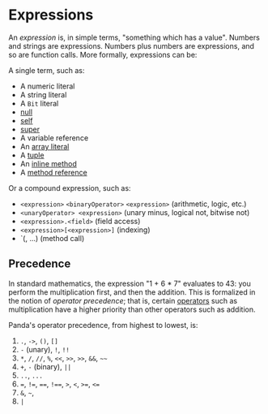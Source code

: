 Expressions
===========

An *expression* is, in simple terms, "something which has a value". Numbers and strings are
expressions. Numbers plus numbers are expressions, and so are function calls. More formally,
expressions can be:

A single term, such as:

* A numeric literal
* A string literal
* A `Bit` literal
* [null](null.html)
* [self](self.html)
* [super](super.html)
* A variable reference
* An [array literal](arrays.html#simple)
* A [tuple](tuples.html#simple)
* An [inline method](inlineMethods.html)
* A [method reference](methodReferences.html)

Or a compound expression, such as:

* `<expression>` `<binaryOperator>` `<expression>` (arithmetic, logic, etc.)
* `<unaryOperator> <expression>` (unary minus, logical not, bitwise not)
* `<expression>.<field>` (field access)
* `<expression>[<expression>]` (indexing)
* `<expression>(<expression>, <expression>...) (method call)

<a name="precedence"></a>
Precedence
----------

In standard mathematics, the expression "1 + 6 * 7" evaluates to 43: you perform the multiplication
first, and then the addition. This is formalized in the notion of *operator precedence*; that is,
certain [operators](operators.html) such as multiplication have a higher priority than other
operators such as addition.

Panda's operator precedence, from highest to lowest, is:

1. `.`, `->`, `()`, `[]`
2. `-` (unary), `!`, `!!`
3. `*`, `/`, `//`, `%`, `<<`, `>>`, `>>`, `&&`, `~~`
4. `+`, `-` (binary), `||`
5. `..`, `...`
6. `=`, `!=`, `==`, `!==`, `>`, `<`, `>=`, `<=`
7. `&`, `~`,
8. `|`